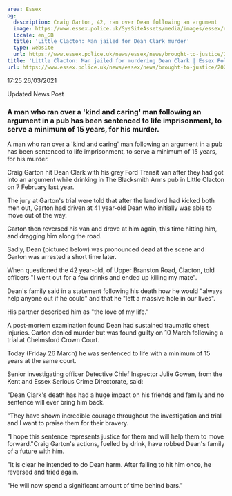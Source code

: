 ```yaml
area: Essex
og:
  description: Craig Garton, 42, ran over Dean following an argument
  image: https://www.essex.police.uk/SysSiteAssets/media/images/essex/news/library-images/600/brought-to-justice-wig.jpg?crop=(25,0,975,500)&amp;w=600&amp;h=300&amp;scale=both
  locale: en_GB
  title: 'Little Clacton: Man jailed for Dean Clark murder'
  type: website
  url: https://www.essex.police.uk/news/essex/news/brought-to-justice/2021/march/little-clacton-man-jailed-for-murdering-dean-clark/
title: 'Little Clacton: Man jailed for murdering Dean Clark | Essex Police'
url: https://www.essex.police.uk/news/essex/news/brought-to-justice/2021/march/little-clacton-man-jailed-for-murdering-dean-clark/
```

17:25 26/03/2021

Updated News Post

###

### A man who ran over a 'kind and caring' man following an argument in a pub has been sentenced to life imprisonment, to serve a minimum of 15 years, for his murder.

A man who ran over a 'kind and caring' man following an argument in a pub has been sentenced to life imprisonment, to serve a minimum of 15 years, for his murder.

Craig Garton hit Dean Clark with his grey Ford Transit van after they had got into an argument while drinking in The Blacksmith Arms pub in Little Clacton on 7 February last year.

The jury at Garton's trial were told that after the landlord had kicked both men out, Garton had driven at 41 year-old Dean who initially was able to move out of the way.

Garton then reversed his van and drove at him again, this time hitting him, and dragging him along the road.

Sadly, Dean (pictured below) was pronounced dead at the scene and Garton was arrested a short time later.

When questioned the 42 year-old, of Upper Branston Road, Clacton, told officers "I went out for a few drinks and ended up killing my mate".

Dean's family said in a statement following his death how he would "always help anyone out if he could" and that he "left a massive hole in our lives".

His partner described him as "the love of my life."

A post-mortem examination found Dean had sustained traumatic chest injuries.
Garton denied murder but was found guilty on 10 March following a trial at Chelmsford Crown Court.

Today (Friday 26 March) he was sentenced to life with a minimum of 15 years at the same court.

Senior investigating officer Detective Chief Inspector Julie Gowen, from the Kent and Essex Serious Crime Directorate, said:

"Dean Clark's death has had a huge impact on his friends and family and no sentence will ever bring him back.

"They have shown incredible courage throughout the investigation and trial and I want to praise them for their bravery.

"I hope this sentence represents justice for them and will help them to move forward."Craig Garton's actions, fuelled by drink, have robbed Dean's family of a future with him.

"It is clear he intended to do Dean harm. After failing to hit him once, he reversed and tried again.

"He will now spend a significant amount of time behind bars."
